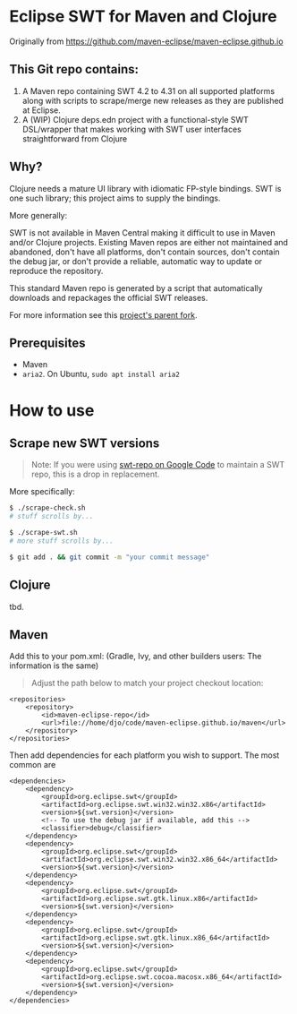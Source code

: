 # Eclipse SWT for Maven and Clojure

Originally from https://github.com/maven-eclipse/maven-eclipse.github.io

## This Git repo contains:

1.  A Maven repo containing SWT 4.2 to 4.31 on all supported platforms along with scripts to scrape/merge new releases as they are published at Eclipse.
2.  A (WIP) Clojure deps.edn project with a functional-style SWT DSL/wrapper that makes working with SWT user interfaces straightforward from Clojure

## Why?

Clojure needs a mature UI library with idiomatic FP-style bindings.  SWT is one such library; this project aims to supply the bindings.

More generally:

SWT is not available in Maven Central making it difficult to use in Maven and/or Clojure projects. Existing Maven repos are either not maintained and abandoned, don't have all platforms, don't contain sources, don't contain the debug jar, or don't provide a reliable, automatic way to update or reproduce the repository.  

This standard Maven repo is generated by a script that automatically downloads and repackages the official SWT releases.

For more information see this [project's parent fork](https://github.com/maven-eclipse/maven-eclipse.github.io/).

## Prerequisites

*  Maven
*  `aria2`.  On Ubuntu, `sudo apt install aria2`

# How to use

## Scrape new SWT versions

> Note: If you were using [swt-repo on Google Code](http://code.google.com/p/swt-repo/) to maintain a SWT repo, this is a drop in replacement.

More specifically:

```bash
$ ./scrape-check.sh
# stuff scrolls by...

$ ./scrape-swt.sh
# more stuff scrolls by...

$ git add . && git commit -m "your commit message"
```

## Clojure

tbd.

## Maven

Add this to your pom.xml: (Gradle, Ivy, and other builders users: The information is the same)

> Adjust the path below to match your project checkout location:

```
<repositories>
	<repository>
		<id>maven-eclipse-repo</id>
		<url>file://home/djo/code/maven-eclipse.github.io/maven</url>
	</repository>
</repositories>
```

Then add dependencies for each platform you wish to support. The most common are

```
<dependencies>
	<dependency>
		<groupId>org.eclipse.swt</groupId>
		<artifactId>org.eclipse.swt.win32.win32.x86</artifactId>
		<version>${swt.version}</version>
		<!-- To use the debug jar if available, add this -->
		<classifier>debug</classifier>
	</dependency>
	<dependency>
		<groupId>org.eclipse.swt</groupId>
		<artifactId>org.eclipse.swt.win32.win32.x86_64</artifactId>
		<version>${swt.version}</version>
	</dependency>
	<dependency>
		<groupId>org.eclipse.swt</groupId>
		<artifactId>org.eclipse.swt.gtk.linux.x86</artifactId>
		<version>${swt.version}</version>
	</dependency>
	<dependency>
		<groupId>org.eclipse.swt</groupId>
		<artifactId>org.eclipse.swt.gtk.linux.x86_64</artifactId>
		<version>${swt.version}</version>
	</dependency>
	<dependency>
		<groupId>org.eclipse.swt</groupId>
		<artifactId>org.eclipse.swt.cocoa.macosx.x86_64</artifactId>
		<version>${swt.version}</version>
	</dependency>
</dependencies>
```
